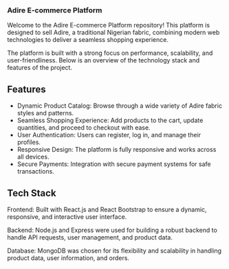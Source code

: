 ### Adire E-commerce Platform
Welcome to the Adire E-commerce Platform repository! This platform is designed to sell Adire, a traditional Nigerian fabric, combining modern web technologies to deliver a seamless shopping experience.

The platform is built with a strong focus on performance, scalability, and user-friendliness. Below is an overview of the technology stack and features of the project.

## Features
- Dynamic Product Catalog: Browse through a wide variety of Adire fabric styles and patterns.
- Seamless Shopping Experience: Add products to the cart, update quantities, and proceed to checkout with ease.
- User Authentication: Users can register, log in, and manage their profiles.
- Responsive Design: The platform is fully responsive and works across all devices.
- Secure Payments: Integration with secure payment systems for safe transactions.
## Tech Stack
Frontend: Built with React.js and React Bootstrap to ensure a dynamic, responsive, and interactive user interface.

Backend: Node.js and Express were used for building a robust backend to handle API requests, user management, and product data.

Database: MongoDB was chosen for its flexibility and scalability in handling product data, user information, and orders.
